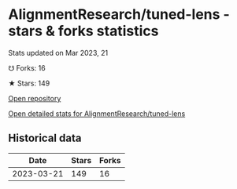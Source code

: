 # AlignmentResearch/tuned-lens - stars & forks statistics

Stats updated on Mar 2023, 21

☋ Forks: 16

★ Stars: 149

[Open repository](https://github.com/AlignmentResearch/tuned-lens)

[Open detailed stats for AlignmentResearch/tuned-lens](https://reviewgithub.com/rep/AlignmentResearch/tuned-lens)

## Historical data
| Date | Stars | Forks |
|------|-------|-------|
| 2023-03-21 | 149 | 16 | 

